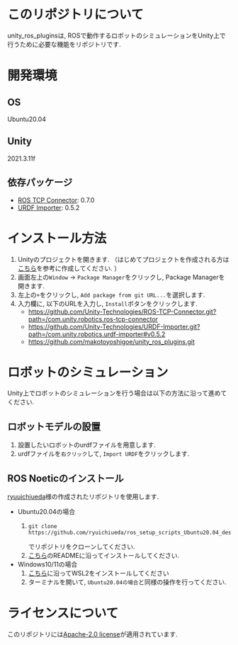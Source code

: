 # このリポジトリについて
unity_ros_pluginsは, ROSで動作するロボットのシミュレーションをUnity上で行うために必要な機能をリポジトリです. 

# 開発環境
## OS
Ubuntu20.04
## Unity
2021.3.11f
## 依存パッケージ
- [ROS TCP Connector](https://github.com/Unity-Technologies/ROS-TCP-Connector): 0.7.0
- [URDF Importer](https://github.com/Unity-Technologies/URDF-Importer): 0.5.2
# インストール方法
1. Unityのプロジェクトを開きます. （はじめてプロジェクトを作成される方は[こちら](https://learn.unity.com/tutorial/create-your-first-unity-project-jp?language=ja#)を参考に作成してください. ）
1. 画面左上の`Window` -> `Package Manager`をクリックし, Package Managerを開きます. 
1. 左上の`+`をクリックし, `Add package from git URL...`を選択します. 
1. 入力欄に, 以下のURLを入力し, `Install`ボタンをクリックします. 
   - https://github.com/Unity-Technologies/ROS-TCP-Connector.git?path=/com.unity.robotics.ros-tcp-connector
   - https://github.com/Unity-Technologies/URDF-Importer.git?path=/com.unity.robotics.urdf-importer#v0.5.2
   - https://github.com/makotoyoshigoe/unity_ros_plugins.git

# ロボットのシミュレーション
Unity上でロボットのシミュレーションを行う場合は以下の方法に沿って進めてください. 
## ロボットモデルの設置
1. 設置したいロボットのurdfファイルを用意します. 
2. urdfファイルを`右クリック`して, `Import URDF`をクリックします. 

## ROS Noeticのインストール
[ryuuichiueda](https://github.com/ryuichiueda)様の作成されたリポジトリを使用します. 
- Ubuntu20.04の場合
   1. ```
      git clone https://github.com/ryuichiueda/ros_setup_scripts_Ubuntu20.04_desktop.git
      ```
      でリポジトリをクローンしてください. 
   1. [こちら](https://github.com/ryuichiueda/ros_setup_scripts_Ubuntu20.04_desktop)のREADMEに沿ってインストールしてください. 
- Windows10/11の場合
   1. [こちら](https://learn.microsoft.com/ja-jp/windows/wsl/install)に沿ってWSL2をインストールしてください
   1. ターミナルを開いて, `Ubuntu20.04の場合`と同様の操作を行ってください. 
# ライセンスについて
このリポジトリには[Apache-2.0 license](https://github.com/makotoyoshigoe/UnityROSPlugins/blob/master/LICENSE.md)が適用されています.

